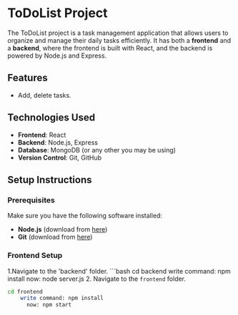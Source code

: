 # ToDoList Project

The ToDoList project is a task management application that allows users to 
organize and manage their daily tasks efficiently. It has both a **frontend**
and a **backend**, where the frontend is built with React, and the backend is 
powered by Node.js and Express.

## Features
- Add, delete tasks.
  
## Technologies Used
- **Frontend**: React
- **Backend**: Node.js, Express
- **Database**: MongoDB (or any other you may be using)
- **Version Control**: Git, GitHub


## Setup Instructions

### Prerequisites
Make sure you have the following software installed:
- **Node.js** (download from [here](https://nodejs.org/))
- **Git** (download from [here](https://git-scm.com/))

### Frontend Setup
1.Navigate to the 'backend' folder.
        ```bash 
         cd backend
         write command: npm install
         now: node server.js
2.  Navigate to the `frontend` folder.
   ```bash
   cd frontend
       write command: npm install
         now: npm start
